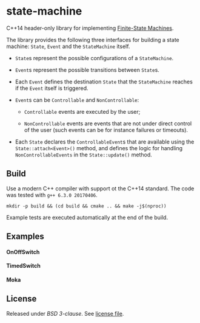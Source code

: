 # state-machine

C++14 header-only library for implementing
[Finite-State Machines](https://en.wikipedia.org/wiki/Finite-state_machine).

The library provides the following three interfaces for building a state machine:
`State`, `Event` and the `StateMachine` itself.

- `State`s represent the possible configurations of a `StateMachine`.

- `Event`s represent the possible transitions between `State`s.

- Each `Event` defines the destination `State` that the `StateMachine`
  reaches if the `Event` itself is triggered.

- `Event`s can be `Controllable` and `NonControllable`:

  - `Controllable` events are executed by the user;

  - `NonControllable` events are events that are not under direct control of the user
    (such events can be for instance failures or timeouts).

- Each `State` declares the `ControllableEvent`s that are available using the
  `State::attach<Event>()` method, and defines the logic for handling
  `NonControllableEvents` in the `State::update()` method.

## Build

Use a modern C++ compiler with support ot the C++14 standard.
The code was tested with `g++ 6.3.0 20170406`.

```
mkdir -p build && (cd build && cmake .. && make -j$(nproc))
```

Example tests are executed automatically at the end of the build.

## Examples

#### OnOffSwitch

#### TimedSwitch

#### Moka

## License

Released under *BSD 3-clause*. See [license file](LICENSE).
